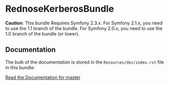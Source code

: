 RednoseKerberosBundle
=====================

**Caution**: This bundle Requires Symfony 2.3.x. For Symfony 2.1.x, you need to use the 1.1 branch of the bundle. For Symfony 2.0.x, you need to use the 1.0 branch of the bundle (or lower).

## Documentation

The bulk of the documentation is stored in the `Resources/doc/index.rst` file in this bundle:

[Read the Documentation for master](http://gitlab.rednose.nl/rednose/rednosekerberosbundle/blob/master/Resources/doc/index.rst)
